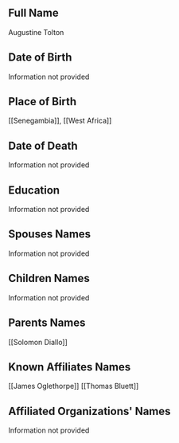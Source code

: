 ## Full Name
Augustine Tolton

## Date of Birth
Information not provided

## Place of Birth
[[Senegambia]], [[West Africa]]

## Date of Death
Information not provided

## Education
Information not provided

## Spouses Names
Information not provided

## Children Names
Information not provided

## Parents Names
[[Solomon Diallo]]

## Known Affiliates Names
[[James Oglethorpe]]
[[Thomas Bluett]]

## Affiliated Organizations' Names
Information not provided